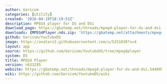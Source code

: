 ```yaml
---
author: Gericom
categories: [utility]
created: '2016-04-19T18:19:53Z'
description: MPEG4 player for DS and DSi
download_page: https://gbatemp.net/threads/mpeg4-player-for-ds-and-dsi.544095/page-2#post-9007621
downloads: {MPEG4Player.nds.zip: 'https://gbatemp.net/attachments/mpeg4player-nds-zip.203629/'}
github: Gericom/YouTubeDS
image: https://avatars2.githubusercontent.com/u/5251038?v=4
layout: app
source: https://github.com/Gericom/YoutubeDS/tree/mpeg4player
system: DS
title: MPEG4 Player
version: c633295
website: https://gbatemp.net/threads/mpeg4-player-for-ds-and-dsi.544095/
wiki: https://github.com/Gericom/YoutubeDS/wiki
---
```

